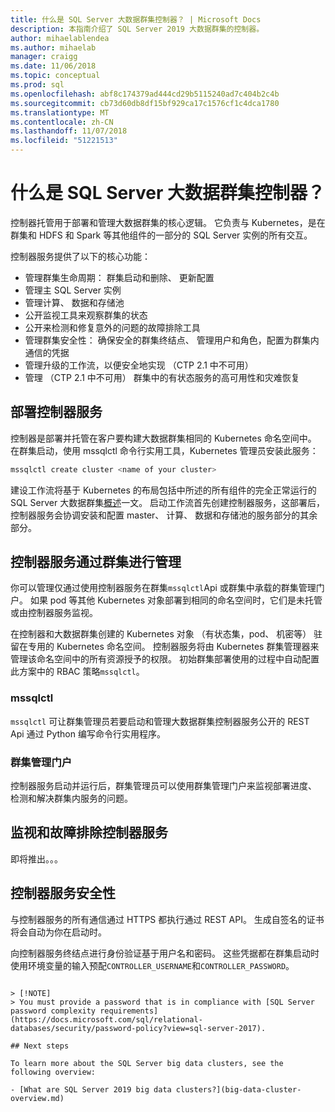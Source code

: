 ```yaml
---
title: 什么是 SQL Server 大数据群集控制器？ | Microsoft Docs
description: 本指南介绍了 SQL Server 2019 大数据群集的控制器。
author: mihaelablendea
ms.author: mihaelab
manager: craigg
ms.date: 11/06/2018
ms.topic: conceptual
ms.prod: sql
ms.openlocfilehash: abf8c174379ad444cd29b5115240ad7c404b2c4b
ms.sourcegitcommit: cb73d60db8df15bf929ca17c1576cf1c4dca1780
ms.translationtype: MT
ms.contentlocale: zh-CN
ms.lasthandoff: 11/07/2018
ms.locfileid: "51221513"
---
```

# <a name="what-is-the-sql-server-big-data-clusters-controller"></a>什么是 SQL Server 大数据群集控制器？

控制器托管用于部署和管理大数据群集的核心逻辑。 它负责与 Kubernetes，是在群集和 HDFS 和 Spark 等其他组件的一部分的 SQL Server 实例的所有交互。 

控制器服务提供了以下的核心功能：

- 管理群集生命周期： 群集启动和删除、 更新配置
- 管理主 SQL Server 实例
- 管理计算、 数据和存储池
- 公开监视工具来观察群集的状态
- 公开来检测和修复意外的问题的故障排除工具
- 管理群集安全性： 确保安全的群集终结点、 管理用户和角色，配置为群集内通信的凭据
- 管理升级的工作流，以便安全地实现 （CTP 2.1 中不可用）
- 管理 （CTP 2.1 中不可用） 群集中的有状态服务的高可用性和灾难恢复

## <a name="deploying-the-controller-service"></a>部署控制器服务

控制器是部署并托管在客户要构建大数据群集相同的 Kubernetes 命名空间中。 在群集启动，使用 mssqlctl 命令行实用工具，Kubernetes 管理员安装此服务：

```bash
mssqlctl create cluster <name of your cluster>
```

建设工作流将基于 Kubernetes 的布局包括中所述的所有组件的完全正常运行的 SQL Server 大数据群集[概述](big-data-cluster-overview.md)一文。 启动工作流首先创建控制器服务，这部署后，控制器服务会协调安装和配置 master、 计算、 数据和存储池的服务部分的其余部分。

## <a name="managing-the-cluster-through-the-controller-service"></a>控制器服务通过群集进行管理
你可以管理仅通过使用控制器服务在群集`mssqlctl`Api 或群集中承载的群集管理门户。 如果 pod 等其他 Kubernetes 对象部署到相同的命名空间时，它们是未托管或由控制器服务监视。

在控制器和大数据群集创建的 Kubernetes 对象 （有状态集，pod、 机密等） 驻留在专用的 Kubernetes 命名空间。 控制器服务将由 Kubernetes 群集管理器来管理该命名空间中的所有资源授予的权限。  初始群集部署使用的过程中自动配置此方案中的 RBAC 策略`mssqlctl`。 

### <a name="mssqlctl"></a>mssqlctl

`mssqlctl` 可让群集管理员若要启动和管理大数据群集控制器服务公开的 REST Api 通过 Python 编写命令行实用程序。

### <a name="cluster-administration-portal"></a>群集管理门户

控制器服务启动并运行后，群集管理员可以使用群集管理门户来监视部署进度、 检测和解决群集内服务的问题。 

## <a name="monitoring-and-troubleshooting-the-controller-service"></a>监视和故障排除控制器服务

即将推出。。。

## <a name="controller-service-security"></a>控制器服务安全性
与控制器服务的所有通信通过 HTTPS 都执行通过 REST API。 生成自签名的证书将会自动为你在启动时。 

向控制器服务终结点进行身份验证基于用户名和密码。 这些凭据都在群集启动时使用环境变量的输入预配`CONTROLLER_USERNAME`和`CONTROLLER_PASSWORD`。
```

> [!NOTE]
> You must provide a password that is in compliance with [SQL Server password complexity requirements](https://docs.microsoft.com/sql/relational-databases/security/password-policy?view=sql-server-2017).

## Next steps

To learn more about the SQL Server big data clusters, see the following overview:

- [What are SQL Server 2019 big data clusters?](big-data-cluster-overview.md)
